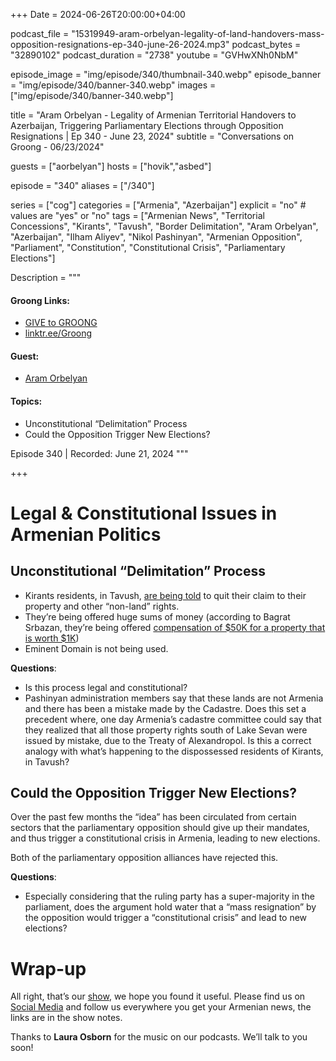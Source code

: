 +++
Date = 2024-06-26T20:00:00+04:00

podcast_file = "15319949-aram-orbelyan-legality-of-land-handovers-mass-opposition-resignations-ep-340-june-26-2024.mp3"
podcast_bytes = "32890102"
podcast_duration = "2738"
youtube = "GVHwXNh0NbM"

episode_image = "img/episode/340/thumbnail-340.webp"
episode_banner = "img/episode/340/banner-340.webp"
images = ["img/episode/340/banner-340.webp"]

title = "Aram Orbelyan - Legality of Armenian Territorial Handovers to Azerbaijan, Triggering Parliamentary Elections through Opposition Resignations | Ep 340 - June 23, 2024"
subtitle = "Conversations on Groong - 06/23/2024"

guests = ["aorbelyan"]
hosts = ["hovik","asbed"]

episode = "340"
aliases = ["/340"]

series = ["cog"]
categories = ["Armenia", "Azerbaijan"]
explicit = "no" # values are "yes" or "no"
tags = ["Armenian News", "Territorial Concessions", "Kirants", "Tavush", "Border Delimitation", "Aram Orbelyan", "Azerbaijan", "Ilham Aliyev", "Nikol Pashinyan", "Armenian Opposition", "Parliament", "Constitution", "Constitutional Crisis", "Parliamentary Elections"]

Description = """

#### Groong Links:
* [GIVE to GROONG](https://podcasts.groong.org/donate)
* [linktr.ee/Groong](https://linktr.ee/groong)

#### Guest:
* [Aram Orbelyan](/guest/aorbelyan)

#### Topics:
* Unconstitutional “Delimitation” Process
* Could the Opposition Trigger New Elections?


Episode 340 | Recorded: June 21, 2024
"""

+++

# Legal & Constitutional Issues in Armenian Politics

## Unconstitutional “Delimitation” Process

* Kirants residents, in Tavush, [are being told](https://www.youtube.com/watch?v=o9egxZg6xdU) to quit their claim to their property and other “non-land” rights.
* They’re being offered huge sums of money (according to Bagrat Srbazan, they’re being offered [compensation of $50K for a property that is worth $1K](https://news.am/arm/news/830368.html))
* Eminent Domain is not being used. 

**Questions**:

* Is this process legal and constitutional?
* Pashinyan administration members say that these lands are not Armenia and there has been a mistake made by the Cadastre. Does this set a precedent where, one day Armenia’s cadastre committee could say that they realized that all those property rights south of Lake Sevan were issued by mistake, due to the Treaty of Alexandropol. Is this a correct analogy with what’s happening to the dispossessed residents of Kirants, in Tavush?

## Could the Opposition Trigger New Elections?

Over the past few months the “idea” has been circulated from certain sectors that the parliamentary opposition should give up their mandates, and thus trigger a constitutional crisis in Armenia, leading to new elections.

Both of the parliamentary opposition alliances have rejected this.

**Questions**:

* Especially considering that the ruling party has a super-majority in the parliament, does the argument hold water that a “mass resignation” by the opposition would trigger a “constitutional crisis” and lead to new elections?

# Wrap-up

All right, that’s our [show](https://podcasts.groong.org/), we hope you found it useful. Please find us on [Social Media](https://lintr.ee/groong) and follow us everywhere you get your Armenian news, the links are in the show notes. 

Thanks to **Laura Osborn** for the music on our podcasts. We’ll talk to you soon!
